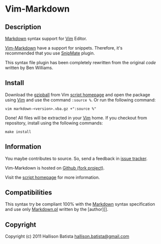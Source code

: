 Vim-Markdown
============

Description
-----------

[Markdown][] syntax support for [Vim][] Editor.

[Vim-Markdown][script homepage] have a support for snippets. Therefore, it's  
recommended that you use [SnipMate][] plugin.

This syntax file plugin has been completely rewritten from the original *code*
written by Ben Williams.

Install
-------

Download the [gzipball][script homepage] from Vim [script homepage][] and
open the package using [Vim][] and use the command `:source %`. Or run the
following command:

    vim markdown-<version>.vba.gz +":source %"

Done! All files will be extracted in your [Vim][] home.
If you checkout from repository, install using the following commands:

    make install

Information
-----------

You maybe contributes to source. So, send a feedback in [issue tracker][].

Vim-Markdown is hosted on [Github (fork project)](http://github.com/hallison/vim-markdown).

Visit the [script homepage][] for more information.

Compatibilities
---------------

This syntax try be compliant 100% with the [Markdown][] syntax specification
and use only [Markdown.pl][markdown] written by the [author][].

Copyright
---------

Copyright (c) 2011 Hallison Batista <hallison.batista@gmail.com>

[markdown]:                       http://daringfireball.net/projects/markdown/
  "Markdown syntax project"

[script homepage]:        http://www.vim.org/scripts/script.php?script_id=2882
  "Markdown Vim Script homepage"

[vim]:                                                    http://www.vim.org/
  "Vim Editor"

[issue tracker]:                http://github.com/hallison/vim-markdown/issues
  "Vim-Markdown Github Issues"

[ben williams]:                       http://plasticboy.com/markdown-vim-mode/
  "Markdown Vim Mode"

[snipmate]:               http://www.vim.org/scripts/script.php?script_id=2540
  "SnipMate plugin"

